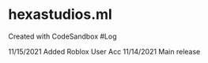# hexastudios.ml

Created with CodeSandbox
#Log

11/15/2021
Added Roblox User Acc
11/14/2021
Main release
